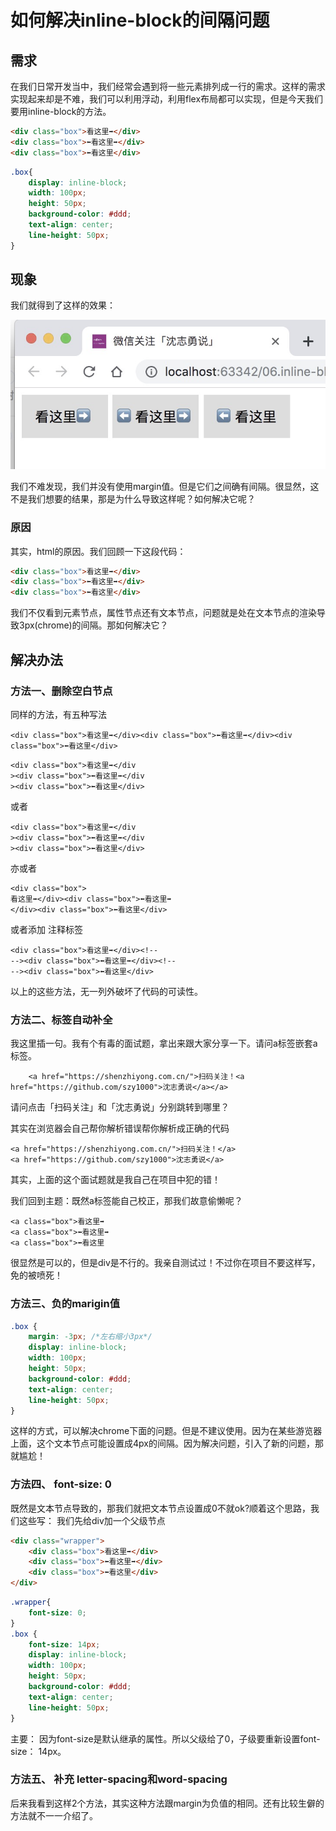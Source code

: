 # 如何解决inline-block的间隔问题

## 需求
在我们日常开发当中，我们经常会遇到将一些元素排列成一行的需求。这样的需求实现起来却是不难，我们可以利用浮动，利用flex布局都可以实现，但是今天我们要用inline-block的方法。

```html
<div class="box">看这里➡️</div>
<div class="box">⬅️看这里➡️</div>
<div class="box">⬅️看这里</div>
```

```css
.box{
    display: inline-block;
    width: 100px;
    height: 50px;
    background-color: #ddd;
    text-align: center;
    line-height: 50px;
}
```

## 现象
我们就得到了这样的效果：

![](./1.png)

我们不难发现，我们并没有使用margin值。但是它们之间确有间隔。很显然，这不是我们想要的结果，那是为什么导致这样呢？如何解决它呢？

### 原因

其实，html的原因。我们回顾一下这段代码：

```html
<div class="box">看这里➡️</div>
<div class="box">⬅️看这里➡️</div>
<div class="box">⬅️看这里</div>
```
我们不仅看到元素节点，属性节点还有文本节点，问题就是处在文本节点的渲染导致3px(chrome)的间隔。那如何解决它？

## 解决办法

### 方法一、删除空白节点
同样的方法，有五种写法

```
<div class="box">看这里➡️</div><div class="box">⬅️看这里➡️</div><div class="box">⬅️看这里</div>

```


```
<div class="box">看这里➡️</div
><div class="box">⬅️看这里➡️</div
><div class="box">⬅️看这里</div>
```
或者

```
<div class="box">看这里➡️</div
><div class="box">⬅️看这里➡️</div
><div class="box">⬅️看这里</div>
```
亦或者

```
<div class="box">
看这里➡️</div><div class="box">⬅️看这里➡️
</div><div class="box">⬅️看这里</div>
```
或者添加 注释标签

```
<div class="box">看这里➡️</div><!--
--><div class="box">⬅️看这里➡️</div><!--
--><div class="box">⬅️看这里</div>
```

以上的这些方法，无一列外破坏了代码的可读性。

### 方法二、标签自动补全

我这里插一句。我有个有毒的面试题，拿出来跟大家分享一下。请问a标签嵌套a标签。

```
    <a href="https://shenzhiyong.com.cn/">扫码关注！<a href="https://github.com/szy1000">沈志勇说</a></a>

```
请问点击「扫码关注」和「沈志勇说」分别跳转到哪里？

其实在浏览器会自己帮你解析错误帮你解析成正确的代码

```
<a href="https://shenzhiyong.com.cn/">扫码关注！</a>
<a href="https://github.com/szy1000">沈志勇说</a>
```

其实，上面的这个面试题就是我自己在项目中犯的错！

我们回到主题：既然a标签能自己校正，那我们故意偷懒呢？

```
<a class="box">看这里➡️
<a class="box">⬅️看这里➡️
<a class="box">⬅️看这里
```

很显然是可以的，但是div是不行的。我亲自测试过！不过你在项目不要这样写，免的被喷死！

### 方法三、负的marigin值

```css
.box {
    margin: -3px; /*左右缩小3px*/
    display: inline-block;
    width: 100px;
    height: 50px;
    background-color: #ddd;
    text-align: center;
    line-height: 50px;
}
```
这样的方式，可以解决chrome下面的问题。但是不建议使用。因为在某些游览器上面，这个文本节点可能设置成4px的间隔。因为解决问题，引入了新的问题，那就尴尬！

### 方法四、 font-size: 0

既然是文本节点导致的，那我们就把文本节点设置成0不就ok?顺着这个思路，我们这些写：
我们先给div加一个父级节点

```html
<div class="wrapper">
    <div class="box">看这里➡️</div>
    <div class="box">⬅️看这里➡️</div>
    <div class="box">⬅️看这里</div>
</div>
```

``` css
.wrapper{
	font-size: 0;
}
.box {
    font-size: 14px;
    display: inline-block;
    width: 100px;
    height: 50px;
    background-color: #ddd;
    text-align: center;
    line-height: 50px;
}
```

主要： 因为font-size是默认继承的属性。所以父级给了0，子级要重新设置font-size： 14px。

### 方法五、 补充 letter-spacing和word-spacing
后来我看到这样2个方法，其实这种方法跟margin为负值的相同。还有比较生僻的方法就不一一介绍了。